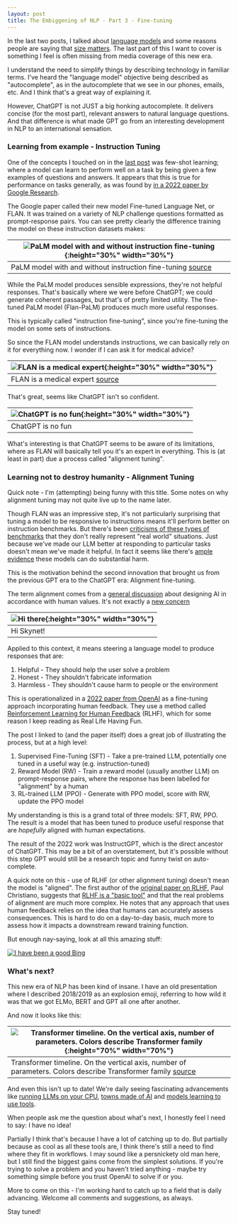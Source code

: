 ```yaml
---
layout: post
title: The Embiggening of NLP - Part 3 - Fine-tuning
---
```


In the last two posts, I talked about [language models](https://bpben.github.io/2023/07/20/intro_llm/) and some reasons people are saying that [size matters](https://bpben.github.io/2023/07/27/large_llm/).  The last part of this I want to cover is something I feel is often missing from media coverage of this new era.

I understand the need to simplify things by describing technology in familiar terms.  I've heard the "language model" objective being described as "autocomplete", as in the autocomplete that we see in our phones, emails, etc.  And I think that's a great way of explaining it.  

However, ChatGPT is not JUST a big honking autocomplete.  It delivers concise (for the most part), relevant answers to natural language questions.  And that difference is what made GPT go from an interesting development in NLP to an international sensation.

<h3> Learning from example - Instruction Tuning </h3>

One of the concepts I touched on in the [last post](https://bpben.github.io/2023/07/27/large_llm/) was few-shot learning; where a model can learn to perform well on a task by being given a few examples of questions and answers.  It appears that this is true for performance on tasks generally, as was found by [in a 2022 paper by Google Research](https://arxiv.org/pdf/2109.01652.pdf).

The Google paper called their new model Fine-tuned Language Net, or FLAN.  It was trained on a variety of NLP challenge questions formatted as prompt-response pairs.  You can see pretty clearly the difference training the model on these instruction datasets makes:

| ![PaLM model with and without instruction fine-tuning]({{site.url}}/assets/llms/instruct_tuned.png){:height="30%" width="30%"} |
|--------------------------------------------------------------------------------------------------------------------------------| 
| PaLM model with and without instruction fine-tuning [source](https://arxiv.org/abs/2210.11416)   |

While the PaLM model produces sensible expressions, they're not helpful responses.  That's basically where we were before ChatGPT; we could generate coherent passages, but that's of pretty limited utility.  The fine-tuned PaLM model (Flan-PaLM) produces much more useful responses.

This is typically called "instruction fine-tuning", since you're fine-tuning the model on some sets of instructions.  

So since the FLAN model understands instructions, we can basically rely on it for everything now.  I wonder if I can ask it for medical advice?

| ![FLAN is a medical expert]({{site.url}}/assets/llms/align_flan.png){:height="30%" width="30%"} |
|-------------------------------------------------------------------------------------------------| 
| FLAN is a medical expert [source](https://huggingface.co/google/flan-t5-base)  |

That's great, seems like ChatGPT isn't so confident.

| ![ChatGPT is no fun]({{site.url}}/assets/llms/align_gpt.png){:height="30%" width="30%"} |
|-----------------------------------------------------------------------------------------| 
| ChatGPT is no fun                                                                       |

What's interesting is that ChatGPT seems to be aware of its limitations, where as FLAN will basically tell you it's an expert in everything.  This is (at least in part) due a process called "alignment tuning".

<h3> Learning not to destroy humanity - Alignment Tuning </h3>

Quick note - I'm (attempting) being funny with this title.  Some notes on why alignment tuning may not quite live up to the name later.

Though FLAN was an impressive step, it's not particularly surprising that tuning a model to be responsive to instructions means it'll perform better on instruction benchmarks.  But there's been [criticisms of these types of benchmarks](https://arxiv.org/abs/2111.15366) that they don't really represent "real world" situations.  Just because we've made our LLM better at responding to particular tasks doesn't mean we've made it helpful.  In fact it seems like there's [ample](https://dl.acm.org/doi/10.1145/3442188.3445922) [evidence](https://arxiv.org/abs/2108.07258) these models can do substantial harm.

This is the motivation behind the second innovation that brought us from the previous GPT era to the ChatGPT era: Alignment fine-tuning.

The term alignment comes from a [general discussion](https://arxiv.org/abs/1606.06565) about designing AI in accordance with human values.  It's not exactly a [new concern](https://timeline.com/robots-have-been-about-to-take-all-the-jobs-for-more-than-200-years-5c9c08a2f41d)

| ![Hi there]({{site.url}}/assets/llms/friend_terminator.png){:height="30%" width="30%"} |
|----------------------------------------------------------------------------------------| 
| Hi Skynet!                                                                             |

Applied to this context, it means steering a language model to produce responses that are:

1) Helpful - They should help the user solve a problem 
2) Honest - They shouldn't fabricate information
3) Harmless - They shouldn't cause harm to people or the environment

This is operationalized in a [2022 paper from OpenAI](https://arxiv.org/abs/2203.02155) as a fine-tuning approach incorporating human feedback.  They use a method called [Reinforcement Learning for Human Feedback](https://huggingface.co/blog/rlhf) (RLHF), which for some reason I keep reading as Real Life Having Fun.

The post I linked to (and the paper itself) does a great job of illustrating the process, but at a high level:
1) Supervised Fine-Tuning (SFT) - Take a pre-trained LLM, potentially one tuned in a useful way (e.g. instruction-tuned)
2) Reward Model (RW) - Train a reward model (usually another LLM) on prompt-response pairs, where the response has been labelled for "alignment" by a human
3) RL-trained LLM (PPO) - Generate with PPO model, score with RW, update the PPO model

My understanding is this is a grand total of three models: SFT, RW, PPO.  The result is a model that has been tuned to produce useful response that are *hopefully* aligned with human expectations.

The result of the 2022 work was InstructGPT, which is the direct ancestor of ChatGPT.  This may be a bit of an overstatement, but it's possible without this step GPT would still be a research topic and funny twist on auto-complete.  

A quick note on this - use of RLHF (or other alignment tuning) doesn't mean the model is "aligned".  The first author of the [original paper on RLHF](https://arxiv.org/abs/1706.03741), Paul Christiano, suggests that [RLHF is a "basic tool"](https://www.alignmentforum.org/posts/vwu4kegAEZTBtpT6p/thoughts-on-the-impact-of-rlhf-research#The_case_for_a_negative_impact) and that the real problems of alignment are much more complex.  He notes that any approach that uses human feedback relies on the idea that humans can accurately assess consequences.  This is hard to do on a day-to-day basis, much more to assess how it impacts a downstream reward training function.

But enough nay-saying, look at all this amazing stuff:

[![I have been a good Bing](http://img.youtube.com/vi/9T_xEt9Oh_s/0.jpg)](http://www.youtube.com/watch?v=9T_xEt9Oh_s)

<h3> What's next? </h3>

This new era of NLP has been kind of insane.  I have an old presentation where I described 2018/2019 as an explosion emoji, referring to how wild it was that we got ELMo, BERT and GPT all one after another.

And now it looks like this:

| ![Transformer timeline. On the vertical axis, number of parameters. Colors describe Transformer family]({{site.url}}/assets/llms/llm_timeline.png){:height="70%" width="70%"} |
|-------------------------------------------------------------------------------------------------------------------------------------------------------------------------------| 
| Transformer timeline. On the vertical axis, number of parameters. Colors describe Transformer family [source](https://arxiv.org/abs/2302.07730)                               | 

And even this isn't up to date! We're daily seeing fascinating advancements like [running LLMs on your CPU](https://github.com/ggerganov/llama.cpp), [towns made of AI](https://techcrunch.com/2023/04/10/researchers-populated-a-tiny-virtual-town-with-ai-and-it-was-very-wholesome/) and [models learning to use tools](https://arxiv.org/abs/2307.16789v1).

When people ask me the question about what's next, I honestly feel I need to say: I have no idea!

Partially I think that's because I have a lot of catching up to do.  But partially because as cool as all these tools are, I think there's still a need to find where they fit in workflows.  I may sound like a persnickety old man here, but I still find the biggest gains come from the simplest solutions.  If you're trying to solve a problem and you haven't tried anything - maybe try something simple before you trust OpenAI to solve if or you.

More to come on this - I'm working hard to catch up to a field that is daily advancing.  Welcome all comments and suggestions, as always.

Stay tuned!
